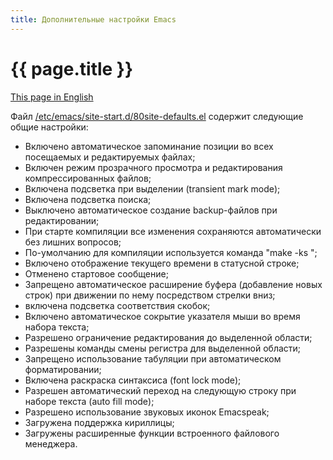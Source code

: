 ```yaml
---
title: Дополнительные настройки Emacs
---
```


# {{ page.title }}

[This page in English](emacs-settings.md)

Файл
[/etc/emacs/site-start.d/80site-defaults.el](files/80site-defaults.el)
содержит следующие общие настройки:

- Включено автоматическое запоминание позиции во всех посещаемых и
  редактируемых файлах;
- Включен режим прозрачного просмотра и редактирования
  компрессированных файлов;
- Включена подсветка при выделении (transient mark mode);
- Включена подсветка поиска;
- Выключено автоматическое создание backup-файлов при редактировании;
- При старте компиляции все изменения сохраняются автоматически без
  лишних вопросов;
- По-умолчанию для компиляции используется команда "make -ks ";
- Включено отображение текущего времени в статусной строке;
- Отменено стартовое сообщение;
- Запрещено автоматическое расширение буфера (добавление новых строк)
  при движении по нему посредством стрелки вниз;
- включена подсветка соответствия скобок;
- Включено автоматическое сокрытие указателя мыши во время набора
  текста;
- Разрешено ограничение редактирования до выделенной области;
- Разрешены команды смены регистра для выделенной области;
- Запрещено использование табуляции при автоматическом
  форматировании;
- Включена раскраска синтаксиса (font lock mode);
- Разрешен автоматический переход на следующую строку при наборе
  текста (auto fill mode);
- Разрешено использование звуковых иконок Emacspeak;
- Загружена поддержка кириллицы;
- Загружены расширенные функции встроенного файлового менеджера.
